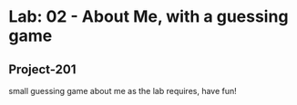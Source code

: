 


# Lab: 02 - About Me, with a guessing game
## Project-201

small guessing game about me as the lab requires, have fun!


